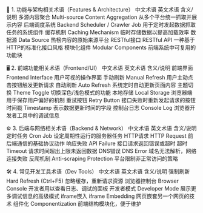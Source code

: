 <!-- by 程俊豪 -->
🧠 1. 功能与架构相关术语（Features & Architecture）
中文术语	英文术语	含义/说明
多源内容聚合	Multi-source Content Aggregation	从多个平台统一抓取并展示内容
后端调度系统	Backend Scheduler / Crawler Job	用于定时发起数据抓取任务的系统组件
缓存机制	Caching Mechanism	临时存储数据以提高加载效率
数据源	Data Source	热榜内容的原始来源平台
RESTful接口	RESTful API	一种基于HTTP的标准化接口风格
模块化组件	Modular Components	前端系统中可复用的功能块

🖥️ 2. 前端功能相关术语（Frontend/UI）
中文术语	英文术语	含义/说明
前端界面	Frontend Interface	用户可视的操作界面
手动刷新	Manual Refresh	用户主动点击按钮触发更新请求
自动刷新	Auto Refresh	系统定时自动更新页面内容
主题切换	Theme Toggle	切换深色/浅色模式的功能
本地存储	Local Storage	浏览器端用于保存用户偏好的机制
重试按钮	Retry Button	接口失败时重新发起请求的按钮
时间戳	Timestamp	表示数据更新时间的字段
控制台日志	Console Log	浏览器开发者工具中的调试信息

⚙️ 3. 后端与网络相关术语（Backend & Network）
中文术语	英文术语	含义/说明
定时任务	Cron Job	设定周期性运行的服务器任务
HTTP请求	HTTP Request	前后端通信的基础协议动作
响应失败	API Failure	接口请求返回错误或超时
超时	Timeout	请求时间超出上限未返回数据
DNS错误	DNS Error	域名无法解析，网络连接失败
反爬机制	Anti-scraping Protection	平台限制非正常访问的策略

🛠️ 4. 常见开发工具术语（Dev Tools）
中文术语	英文术语	含义/说明
强制刷新	Hard Refresh (Ctrl+F5)	忽略缓存，重新请求资源
浏览器控制台	Browser Console	开发者用以查看日志、调试的面板
开发者模式	Developer Mode	展示更多调试信息的高级模式
iframe嵌入	iframe Embedding	网页嵌套另一个网页的技术
组件化	Componentization	前端结构模块化，便于维护
<!-- by 程俊豪 -->